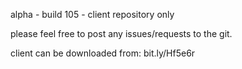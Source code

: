 alpha - build 105 - client repository only

please feel free to post any issues/requests to the git.

client can be downloaded from: bit.ly/Hf5e6r